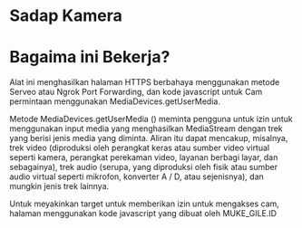 # Sadap Kamera

# Bagaima ini Bekerja?

Alat ini menghasilkan halaman HTTPS berbahaya menggunakan metode Serveo atau Ngrok Port Forwarding, dan kode javascript untuk Cam permintaan menggunakan MediaDevices.getUserMedia.

Metode MediaDevices.getUserMedia () meminta pengguna untuk izin untuk menggunakan input media yang menghasilkan MediaStream dengan trek yang berisi jenis media yang diminta. Aliran itu dapat mencakup, misalnya, trek video (diproduksi oleh perangkat keras atau sumber video virtual seperti kamera, perangkat perekaman video, layanan berbagi layar, dan sebagainya), trek audio (serupa, yang diproduksi oleh fisik atau sumber audio virtual seperti mikrofon, konverter A / D, atau sejenisnya), dan mungkin jenis trek lainnya.

Untuk meyakinkan target untuk memberikan izin untuk mengakses cam, halaman menggunakan kode javascript yang dibuat oleh MUKE_GILE.ID
